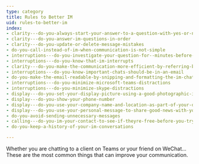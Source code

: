 ```yaml
---
type: category
title: Rules to Better IM
uid: rules-to-better-im
index:
- clarity---do-you-always-start-your-answer-to-a-question-with-yes-or-no-first-then-give-your-opinion
- clarity---do-you-answer-im-questions-in-order
- clarity---do-you-update-or-delete-message-mistakes
- do-you-call-instead-of-im-when-communication-is-not-simple
- interruptions---do-you-investigate-your-question-for--minutes-before-asking-someone-on-im
- interruptions---do-you-know-that-im-interrupts
- clarity---do-you-make-the-communication-more-efficient-by-referring-back-to-a-subject-of-an-email
- interruptions---do-you-know-important-chats-should-be-in-an-email
- do-you-make-the-email-readable-by-snipping-and-formatting-the-im-chat
- interruptions---do-you-minimize-microsoft-teams-distractions
- interruptions---do-you-minimize-skype-distractions
- display---do-you-set-your-display-picture-using-a-good-photographic-image-of-yourself
- display---do-you-show-your-phone-number
- display---do-you-use-your-company-name-and-location-as-part-of-your-display-name
- display---do-you-use-your-personal-message-to-share-good-news-with-your-contacts
- do-you-avoid-sending-unnecessary-messages
- calling---do-you-im-your-contact-to-see-if-theyre-free-before-you-try-calling-them
- do-you-keep-a-history-of-your-im-conversations

---
```


<p>Whether you are chatting to a client on Teams or your friend on WeChat… These are the most common things that can improve your communication.​<br></p>

